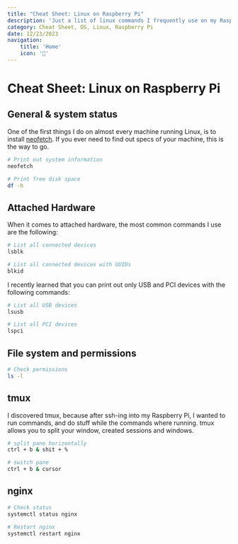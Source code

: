 ```yaml
---
title: "Cheat Sheet: Linux on Raspberry Pi"
description: 'Just a list of linux commands I frequently use on my Raspberry Pi'
category: Cheat Sheet, OS, Linux, Raspberry Pi
date: 12/23/2023
navigation:
    title: 'Home'
    icon: '🏡'
---
```


# Cheat Sheet: Linux on Raspberry Pi

## General & system status
One of the first things I do on almost every machine running Linux, is to install [neofetch](https://github.com/dylanaraps/neofetch). If you ever need to find out specs of your machine, this is the way to go.

```bash
# Print out system information
neofetch

# Print free disk space
df -h
```
## Attached Hardware 
When it comes to attached hardware, the most common commands I use are the following:

```bash
# List all connected devices
lsblk

# List all connected devices with UUIDs
blkid
```
I recently learned that you can print out only USB and PCI devices with the following commands:

```bash
# List all USB devices
lsusb

# List all PCI devices
lspci
```

## File system and permissions
```bash
# Check permissions
ls -l
```

## tmux
I discovered tmux, because after ssh-ing into my Raspberry Pi, I wanted to run commands, and do stuff while the commands where running. tmux allows you to split your window, created sessions and windows.

```bash 
# split pane horizontally
ctrl + b & shit + %

# switch pane
ctrl + b & cursor

```

## nginx
```bash
# Check status
systemctl status nginx

# Restart nginx
systemctl restart nginx
```